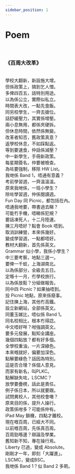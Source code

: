 ```yaml
---
sidebar_position: 1
---
```


# Poem
<br/>
<h3>《百周大改革》</h3>
<br/>學校大翻新，新設施大增。 
<br/>但係政策上，搞到乞人憎。
<br/>多俾四百五，話特別用途。
<br/>以為係公立，實際似私立。
<br/>時間表大改，一點先食飯。
<br/>同另校學生，一齊去搶位。
<br/>話舒緩壓力，其實係增壓。
<br/>兩小息無用，都係夾硬拆。
<br/>但休息時間，依然係無變。
<br/>改革者知否，舊政策真意？
<br/>返學校休息，不如踩點返。
<br/>等到要速食，仲話係減壓？
<br/>中一新學生，手冊新政策。
<br/>每星期簽名，仲要被檢查。
<br/>為咗要強制，移除 HW List。
<br/>我哋係 Band 1，唔通有意義？
<br/>考前學習週，一齊溫溫溫。
<br/>原來我哋係，一班小學生？
<br/>除咗學習週，仲係閱讀週。
<br/>Fun Day 同 Picnic，都包括在內。
<br/>唔通我哋要，帶書過去睇？
<br/>可能冇手機，唔睇係犯規？
<br/>要話凍死人，十二月陸運。
<br/>揀三月唔好？點會 Book 唔到。
<br/>取消訓練營，本來係幾好。
<br/>變成學習週，一點都唔好。
<br/>教材大翻新，首先係英文。
<br/>Grammar 似小學，我係小學生？
<br/>中三要考察，地點三選一。
<br/>要俾一千蚊，上海湖南北。
<br/>以為係部分，全級去五日。
<br/>定喺十一月，冇學校旅行。
<br/>以為係放鬆？分組做報告。
<br/>同中四 Picnic？如果抽唔到。
<br/>投 Picnic 地點，原來係廢事。
<br/>記住揀上海，其他冇高鐵。
<br/>設立新網站，全部係英文。
<br/>同董玉娣比，唔似係 Band 1。
<br/>同名校相比，根本冇得諗。
<br/>中文唔好咩？咁強調英文。
<br/>要多元發展，點知全講座。
<br/>幾個四點放？都有好多個。
<br/>全學校重油，一片深綠色。
<br/>本來嘅就好，偏要加深色。
<br/>點解要綠色？話因為特別。
<br/>這是否合理？係個人意見。
<br/>而家有新名，叫PLKC。
<br/>點解缺失咗，LSCMC？
<br/>放學要疊櫈，話此是責任。
<br/>例子係日本，所以就要跟。
<br/>試問異校人，其他校會噉？
<br/>原來目的係，提升人操行。
<br/>政策係咁多？可能係仲有。
<br/>iPad May 鎖機，四點才離校。
<br/>現在嘅百周，已經大不同。
<br/>以前嘅百周，先係真百周。
<br/>百周勁喺邊？辯論及學業。
<br/>舊知新不知，專在操行焉。
<br/>Liberty 已過，變成 Absolute。
<br/>剛剛才一年，即刻「大躍進」。
<br/>LSCMC，變成BSC。
<br/>我哋係 Band 1？似 Band 2 多啲。


